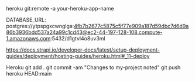 heroku git:remote -a your-heroku-app-name

DATABASE_URL: postgres://ytpspgxcwnglga:4fb7b2677c5875c5f77e909a187d59dbc7d6d9a86b3936bdd537a24a99c1cd43@ec2-44-197-128-108.compute-1.amazonaws.com:5432/d1gtvl4o8uv3ml


https://docs.strapi.io/developer-docs/latest/setup-deployment-guides/deployment/hosting-guides/heroku.html#_11-deploy



Heroku
git add .
git commit -am "Changes to my-project noted"
git push heroku HEAD:main
